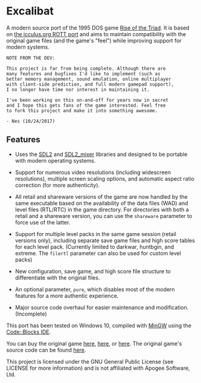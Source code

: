 # Excalibat
A modern source port of the 1995 DOS game [Rise of the Triad](https://www.giantbomb.com/rise-of-the-triad-dark-war/3030-5403/). It is based on [the icculus.org ROTT port](https://icculus.org/rott/) and aims to maintain compatibility with the original game files (and the game's "feel") while improving support for modern systems.

```
NOTE FROM THE DEV:

This project is far from being complete. Although there are
many features and bugfixes I'd like to implement (such as
better memory management, sound emulation, online multiplayer
with client-side prediction, and full modern gamepad support),
I no longer have time nor interest in maintaining it.

I've been working on this on-and-off for years now in secret
and I hope this gets fans of the game interested. Feel free 
to fork this project and make it into something awesome.

- Nes (10/24/2017)
```

## Features
 * Uses the [SDL2](https://www.libsdl.org/) and [SDL2_mixer](https://www.libsdl.org/projects/SDL_mixer/) libraries and designed to be portable with modern operating systems.
 
 * Support for numerous video resolutions (including widescreen resolutions), multiple screen scaling options, and automatic aspect ratio correction (for more authenticity).
 
 * All retail and shareware versions of the game are now handled by the same executable based on the availability of the data files (WAD) and level files (RTL/RTC) in the game directory. For directories with both a retail and a shareware version, you can use the `shareware` parameter to force use of the latter.
 
 * Support for multiple level packs in the same game session (retail versions only), including separate save game files and high score tables for each level pack. (Currently limited to darkwar, huntbgin, and extreme. The `filertl` parameter can also be used for custom level packs)
 
 * New configuration, save game, and high score file structure to differentiate with the original files.
 
 * An optional parameter, `pure`, which disables most of the modern features for a more authentic experience.
 
 * Major source code overhaul for easier maintenance and modification. (Incomplete)
 
This port has been tested on Windows 10, compiled with [MinGW](http://www.mingw.org/) using the [Code::Blocks IDE](http://www.codeblocks.org/).

You can buy the original game [here](https://www.gog.com/game/rise_of_the_triad__dark_war), [here](http://store.steampowered.com/app/238050/The_Apogee_Throwback_Pack/), or [here](http://store.steampowered.com/app/358410/Rise_of_the_Triad_Dark_War/). The original game's source code can be found [here](https://github.com/videogamepreservation/rott).

This project is licensed under the GNU General Public License (see LICENSE for more information) and is not affiliated with Apogee Software, Ltd.